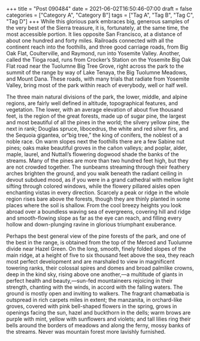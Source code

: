 +++
title = "Post 090484"
date = 2021-06-02T16:50:46-07:00
draft = false
categories = ["Category A", "Category B"]
tags = ["Tag A", "Tag B", "Tag C", "Tag D"]
+++
While this glorious park embraces big, generous samples of the very best of the Sierra treasure, it is, fortunately, at the same time, the most accessible portion. It lies opposite San Francisco, at a distance of about one hundred and forty miles. Railroads connected with all the continent reach into the foothills, and three good carriage roads, from Big Oak Flat, Coulterville, and Raymond, run into Yosemite Valley. Another, called the Tioga road, runs from Crocker’s Station on the Yosemite Big Oak Flat road near the Tuolumne Big Tree Grove, right across the park to the summit of the range by way of Lake Tenaya, the Big Tuolumne Meadows, and Mount Dana. These roads, with many trials that radiate from Yosemite Valley, bring most of the park within reach of everybody, well or half well.

The three main natural divisions of the park, the lower, middle, and alpine regions, are fairly well defined in altitude, topographical features, and vegetation. The lower, with an average elevation of about five thousand feet, is the region of the great forests, made up of sugar pine, the largest and most beautiful of all the pines in the world; the silvery yellow pine, the next in rank; Douglas spruce, libocedrus, the white and red silver firs, and the Sequoia gigantea, or“big tree,” the king of conifers, the noblest of a noble race. On warm slopes next the foothills there are a few Sabine nut pines; oaks make beautiful groves in the cañon valleys; and poplar, alder, maple, laurel, and Nuttall’s flowering dogwood shade the banks of the streams. Many of the pines are more than two hundred feet high, but they are not crowded together. The sunbeams streaming through their feathery arches brighten the ground, and you walk beneath the radiant ceiling in devout subdued mood, as if you were in a grand cathedral with mellow light sifting through colored windows, while the flowery pillared aisles open enchanting vistas in every direction. Scarcely a peak or ridge in the whole region rises bare above the forests, though they are thinly planted in some places where the soil is shallow. From the cool breezy heights you look abroad over a boundless waving sea of evergreens, covering hill and ridge and smooth-flowing slope as far as the eye can reach, and filling every hollow and down-plunging ravine in glorious triumphant exuberance.

Perhaps the best general view of the pine forests of the park, and one of the best in the range, is obtained from the top of the Merced and Tuolumne divide near Hazel Green. On the long, smooth, finely folded slopes of the main ridge, at a height of five to six thousand feet above the sea, they reach most perfect development and are marshaled to view in magnificent towering ranks, their colossal spires and domes and broad palmlike crowns, deep in the kind sky, rising above one another,—a multitude of giants in perfect health and beauty,—sun-fed mountaineers rejoicing in their strength, chanting with the winds, in accord with the falling waters. The ground is mostly open and inviting to walkers. The fragrant chamæbatia is outspread in rich carpets miles in extent; the manzanita, in orchard-like groves, covered with pink bell-shaped flowers in the spring, grows in openings facing the sun, hazel and buckthorn in the dells; warm brows are purple with mint, yellow with sunflowers and violets; and tall lilies ring their bells around the borders of meadows and along the ferny, mossy banks of the streams. Never was mountain forest more lavishly furnished.
